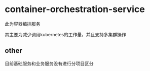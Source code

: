 # container-orchestration-service
此为容器编排服务

其主要为减少调用kubernetes的工作量，并且支持多集群操作


## other
目前基础服务和业务服务没有进行分项目区分